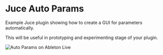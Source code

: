 # Juce Auto Params

Example Juce plugin showing how to create a GUI for parameters automatically.

This will be useful in prototyping and experimenting stage of your plugin.

![Auto Params on Ableton Live](https://user-images.githubusercontent.com/50838/66137686-11e16380-e61b-11e9-9461-e81ed0e3d4c5.png)
